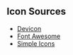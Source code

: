 ## Icon Sources
- [Devicon](https://github.com/devicons/devicon)
- [Font Awesome](https://github.com/FortAwesome/Font-Awesome)
- [Simple Icons](https://github.com/simple-icons/simple-icons)
